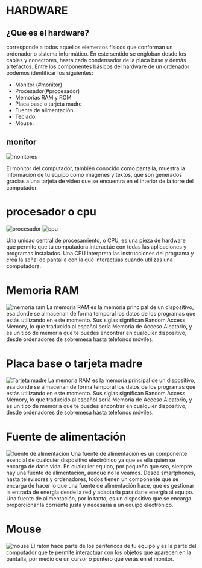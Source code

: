 # HARDWARE
## ¿Que es el hardware?
corresponde a todos aquellos elementos físicos que conforman un ordenador o sistema informático. En este sentido se engloban desde los cables y conectores, hasta cada condensador de la placa base y demás artefactos. Entre los componentes básicos del hardware de un ordenador podemos identificar los siguientes:

- Monitor (#monitor)
- Procesador(#procesador)
- Memorias RAM y ROM 
- Placa base o tarjeta madre 
- Fuente de alimentación.
- Teclado.
- Mouse.

## monitor 
![monitores]( https://upload.wikimedia.org/wikipedia/commons/thumb/7/7e/LG_L194WT-SF_LCD_monitor.jpg/250px-LG_L194WT-SF_LCD_monitorjpg " monitores")

El monitor del computador, también conocido como pantalla,  muestra la información de tu equipo como imágenes y textos, que son generados gracias a una tarjeta de video que se encuentra en el interior de la torre del computador.

# procesador o cpu
![procesador](https://previews.123rf.com/images/kostiuchenko/kostiuchenko1703/kostiuchenko170300068/74453281-computerprozessor-multicore-cpu-isoliert-auf-wei%C3%9Fem-hintergrund.jpg " procesador")
![cpu](https://encrypted-tbn0.gstatic.com/images?q=tbn:ANd9GcTpMuqpPX-D51vsHPdl_HRK0tthDIpXcCZLrw&usqp=CAU "cpu")

Una unidad central de procesamiento, o CPU, es una pieza de hardware que permite que tu computadora interactúe con todas las aplicaciones y programas instalados. Una CPU interpreta las instrucciones del programa y crea la señal de pantalla con la que interactúas cuando utilizas una computadora.
# Memoria RAM 
![memoria ram](http://3.bp.blogspot.com/-ccFG1_q0Ips/U_xhU2RDwzI/AAAAAAAAA8I/RVxTfVMIHME/s1600/ANATOMIA.gif "memoria ram")
La memoria RAM es la memoria principal de un dispositivo, esa donde se almacenan de forma temporal los datos de los programas que estás utilizando en este momento. Sus siglas significan Random Access Memory, lo que traducido al español sería Memoria de Acceso Aleatorio, y es un tipo de memoria que te puedes encontrar en cualquier dispositivo, desde ordenadores de sobremesa hasta teléfonos móviles.
# Placa base o tarjeta madre 
![Tarjeta madre](http://luisamona.weebly.com/uploads/1/3/3/1/13315722/988258618.jpg "tarjeta madre")
La memoria RAM es la memoria principal de un dispositivo, esa donde se almacenan de forma temporal los datos de los programas que estás utilizando en este momento. Sus siglas significan Random Access Memory, lo que traducido al español sería Memoria de Acceso Aleatorio, y es un tipo de memoria que te puedes encontrar en cualquier dispositivo, desde ordenadores de sobremesa hasta teléfonos móviles.

# Fuente de alimentación
![fuente de alimentacion](https://sites.google.com/site/estructuradelacomputadora/_/rsrc/1370652811547/home/componentes-esenciales-de-la-computadora/fuente-de-energia/fuente%20de%20alimentacion.JPG "fuente de alimentacion")
Una fuente de alimentación es un componente esencial de cualquier dispositivo electrónico ya que es ella quien se encarga de darle vida. En cualquier equipo, por pequeño que sea, siempre hay una fuente de alimentación, aunque no la veamos. Desde smartphones, hasta televisores y ordenadores, todos tienen un componente que se encarga de hacer lo que una fuente de alimentación hace, que es gestionar la entrada de energía desde la red y adaptarla para darle energía al equipo. Una fuente de alimentación, por lo tanto, es un dispositivo que se encarga proporcionar la corriente justa y necesaria a un equipo electrónico.

# Mouse
![mouse](https://1.bp.blogspot.com/-vnt99CCl7WE/WQtTWqVSY1I/AAAAAAAAgKU/YHKjSByq-NQLlDXLnfCzAMHIiCwwLDTowCLcB/w850/mouse.jpg "mouse")
El ratón hace parte de los periféricos de tu equipo y es la parte del computador que te permite interactuar con los objetos que aparecen en la pantalla, por medio de un cursor o puntero que verás en el monitor.